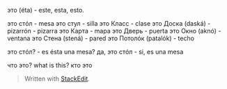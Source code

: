 
это (éta) - este, esta, esto.

это стóл - mesa
это стул - silla
это Класс - clase
это Доска (daská) - pizarrón - pizarra
это Карта - mapa
это Дверь - puerta
это Окно (aknó) - ventana
это Стена (stená) - pared
это Потолóк (patalók) - techo

это стóл?  - es ésta una mesa?
да, это стóл - si, es una mesa

что это? what is this?
кто это

> Written with [StackEdit](https://stackedit.io/).
<!--stackedit_data:
eyJoaXN0b3J5IjpbLTExMzQxNjUyOTRdfQ==
-->